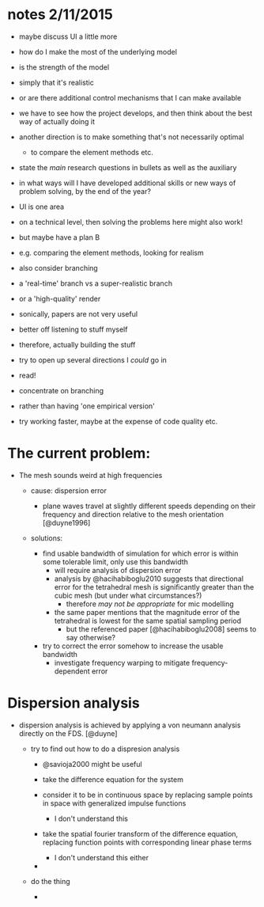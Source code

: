 notes 2/11/2015
===============

* maybe discuss UI a little more
* how do I make the most of the underlying model
* is the strength of the model
* simply that it's realistic
* or are there additional control mechanisms that I can make available

* we have to see how the project develops, and then think about the best way of
actually doing it

* another direction is to make something that's not necessarily optimal
    * to compare the element methods etc.

* state the *main* research questions in bullets as well as the auxiliary

* in what ways will I have developed additional skills or new ways of
problem solving, by the end of the year?
* UI is one area
* on a technical level, then solving the problems here might also work!
* but maybe have a plan B
* e.g. comparing the element methods, looking for realism

* also consider branching
* a 'real-time' branch vs a super-realistic branch
* or a 'high-quality' render

* sonically, papers are not very useful
* better off listening to stuff myself
* therefore, actually building the stuff

* try to open up several directions I *could* go in

* read!

* concentrate on branching
* rather than having 'one empirical version'
* try working faster, maybe at the expense of code quality etc.

The current problem:
====================

* The mesh sounds weird at high frequencies
    * cause: dispersion error
        * plane waves travel at slightly different speeds depending on their
          frequency and direction relative to the mesh orientation [@duyne1996]

    * solutions:
        * find usable bandwidth of simulation for which error is within some
          tolerable limit, only use this bandwidth
            * will require analysis of dispersion error
            * analysis by @hacihabiboglu2010 suggests that directional error
              for the tetrahedral mesh is significantly greater than the cubic
              mesh (but under what circumstances?)
                * therefore *may not be appropriate* for mic modelling
            * the same paper mentions that the magnitude error of the
              tetrahedral is lowest for the same spatial sampling period
                * but the referenced paper [@hacihabiboglu2008] seems to say
                  otherwise?
        * try to correct the error somehow to increase the usable bandwidth
            * investigate frequency warping to mitigate frequency-dependent
              error

Dispersion analysis
===================

* dispersion analysis is achieved by applying a von neumann analysis directly on
  the FDS. [@duyne]

    * try to find out how to do a dispresion analysis
        * @savioja2000 might be useful

        * take the difference equation for the system
        * consider it to be in continuous space by replacing sample points in
          space with generalized impulse functions
            * I don't understand this
        * take the spatial fourier transform of the difference equation,
          replacing function points with corresponding linear phase terms
            * I don't understand this either
        * 

    * do the thing

        * 

